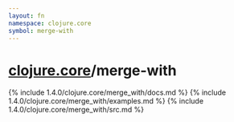 ```yaml
---
layout: fn
namespace: clojure.core
symbol: merge-with
---
```


# [clojure.core](../)/merge-with

{% include 1.4.0/clojure.core/merge_with/docs.md %}
{% include 1.4.0/clojure.core/merge_with/examples.md %}
{% include 1.4.0/clojure.core/merge_with/src.md %}

